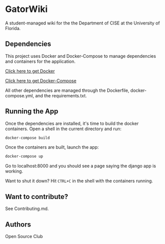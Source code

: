 # GatorWiki
A student-managed wiki for the the Department of CISE at the University of Florida.

## Dependencies

This project uses Docker and Docker-Compose to manage
dependencies and containers for the application.

[Click here to get Docker](https://docs.docker.com/get-docker/)

[Click here to get Docker-Compose](https://docs.docker.com/compose/install/)

All other dependencies are managed through the Dockerfile, docker-compose.yml, and 
the requirements.txt.

## Running the App

Once the dependencies are installed, it's time to build the docker containers.
Open a shell in the current directory and run:

```bash
docker-compose build
```

Once the containers are built, launch the app:

```bash
docker-compose up
```

Go to localhost:8000 and you should see a page saying the 
django app is working.

Want to shut it down? Hit `CTRL+C` in the shell with the containers running.


## Want to contribute?

See Contributing.md.

## Authors

Open Source Club
